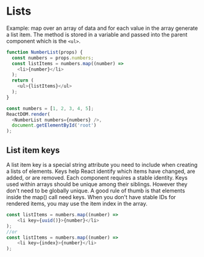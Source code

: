 # Lists
Example: map over an array of data and for each value in the array generate a list item. The method is stored in a variable and passed into the parent component which is the `<ul>`.
```js
function NumberList(props) {
  const numbers = props.numbers;
  const listItems = numbers.map((number) =>
    <li>{number}</li>
  );
  return (
    <ul>{listItems}</ul>
  );
}

const numbers = [1, 2, 3, 4, 5];
ReactDOM.render(
  <NumberList numbers={numbers} />,
  document.getElementById('root')
);
```
## List item keys
A list item key is a special string attribute you need to include when creating a lists of elements. Keys help React identify which items have changed, are added, or are removed. Each component requires a stable identity. Keys used within arrays should be unique among their siblings. However they don't need to be globally unique. A good rule of thumb is that elements inside the map() call need keys. When you don't have stable IDs for rendered items, you may use the item index in the array.
```js
const listItems = numbers.map((number) =>
    <li key={uuid()}>{number}</li>
);
//or
const listItems = numbers.map((number) =>
    <li key={index}>{number}</li>
);